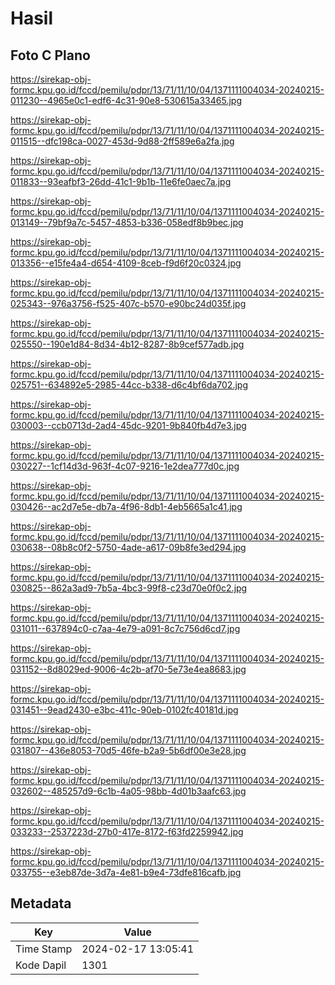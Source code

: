 # Hasil

## Foto C Plano

https://sirekap-obj-formc.kpu.go.id/fccd/pemilu/pdpr/13/71/11/10/04/1371111004034-20240215-011230--4965e0c1-edf6-4c31-90e8-530615a33465.jpg

https://sirekap-obj-formc.kpu.go.id/fccd/pemilu/pdpr/13/71/11/10/04/1371111004034-20240215-011515--dfc198ca-0027-453d-9d88-2ff589e6a2fa.jpg

https://sirekap-obj-formc.kpu.go.id/fccd/pemilu/pdpr/13/71/11/10/04/1371111004034-20240215-011833--93eafbf3-26dd-41c1-9b1b-11e6fe0aec7a.jpg

https://sirekap-obj-formc.kpu.go.id/fccd/pemilu/pdpr/13/71/11/10/04/1371111004034-20240215-013149--79bf9a7c-5457-4853-b336-058edf8b9bec.jpg

https://sirekap-obj-formc.kpu.go.id/fccd/pemilu/pdpr/13/71/11/10/04/1371111004034-20240215-013356--e15fe4a4-d654-4109-8ceb-f9d6f20c0324.jpg

https://sirekap-obj-formc.kpu.go.id/fccd/pemilu/pdpr/13/71/11/10/04/1371111004034-20240215-025343--976a3756-f525-407c-b570-e90bc24d035f.jpg

https://sirekap-obj-formc.kpu.go.id/fccd/pemilu/pdpr/13/71/11/10/04/1371111004034-20240215-025550--190e1d84-8d34-4b12-8287-8b9cef577adb.jpg

https://sirekap-obj-formc.kpu.go.id/fccd/pemilu/pdpr/13/71/11/10/04/1371111004034-20240215-025751--634892e5-2985-44cc-b338-d6c4bf6da702.jpg

https://sirekap-obj-formc.kpu.go.id/fccd/pemilu/pdpr/13/71/11/10/04/1371111004034-20240215-030003--ccb0713d-2ad4-45dc-9201-9b840fb4d7e3.jpg

https://sirekap-obj-formc.kpu.go.id/fccd/pemilu/pdpr/13/71/11/10/04/1371111004034-20240215-030227--1cf14d3d-963f-4c07-9216-1e2dea777d0c.jpg

https://sirekap-obj-formc.kpu.go.id/fccd/pemilu/pdpr/13/71/11/10/04/1371111004034-20240215-030426--ac2d7e5e-db7a-4f96-8db1-4eb5665a1c41.jpg

https://sirekap-obj-formc.kpu.go.id/fccd/pemilu/pdpr/13/71/11/10/04/1371111004034-20240215-030638--08b8c0f2-5750-4ade-a617-09b8fe3ed294.jpg

https://sirekap-obj-formc.kpu.go.id/fccd/pemilu/pdpr/13/71/11/10/04/1371111004034-20240215-030825--862a3ad9-7b5a-4bc3-99f8-c23d70e0f0c2.jpg

https://sirekap-obj-formc.kpu.go.id/fccd/pemilu/pdpr/13/71/11/10/04/1371111004034-20240215-031011--637894c0-c7aa-4e79-a091-8c7c756d6cd7.jpg

https://sirekap-obj-formc.kpu.go.id/fccd/pemilu/pdpr/13/71/11/10/04/1371111004034-20240215-031152--8d8029ed-9006-4c2b-af70-5e73e4ea8683.jpg

https://sirekap-obj-formc.kpu.go.id/fccd/pemilu/pdpr/13/71/11/10/04/1371111004034-20240215-031451--9ead2430-e3bc-411c-90eb-0102fc40181d.jpg

https://sirekap-obj-formc.kpu.go.id/fccd/pemilu/pdpr/13/71/11/10/04/1371111004034-20240215-031807--436e8053-70d5-46fe-b2a9-5b6df00e3e28.jpg

https://sirekap-obj-formc.kpu.go.id/fccd/pemilu/pdpr/13/71/11/10/04/1371111004034-20240215-032602--485257d9-6c1b-4a05-98bb-4d01b3aafc63.jpg

https://sirekap-obj-formc.kpu.go.id/fccd/pemilu/pdpr/13/71/11/10/04/1371111004034-20240215-033233--2537223d-27b0-417e-8172-f63fd2259942.jpg

https://sirekap-obj-formc.kpu.go.id/fccd/pemilu/pdpr/13/71/11/10/04/1371111004034-20240215-033755--e3eb87de-3d7a-4e81-b9e4-73dfe816cafb.jpg


## Metadata

| Key        | Value               |
| ---------- | ------------------- |
| Time Stamp | 2024-02-17 13:05:41 |
| Kode Dapil | 1301                |



